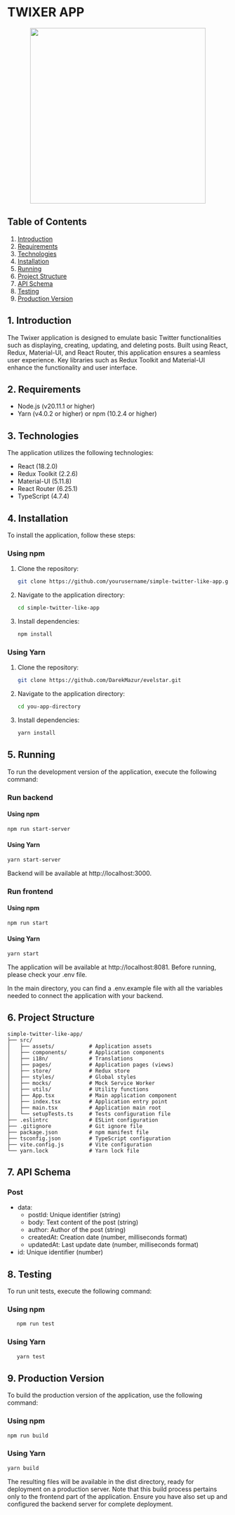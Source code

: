 # TWIXER APP

<p align="center">

<img alt="" src="https://res.cloudinary.com/ddyqnp7pp/image/upload/v1722031315/logo_wlu3d0.png" align="center" width="400" />
</p>

## Table of Contents
1. [Introduction](#1-introduction)
2. [Requirements](#2-requirements)
3. [Technologies](#3-technologies)
4. [Installation](#4-installation)
5. [Running](#5-running)
6. [Project Structure](#6-project-structure)
7. [API Schema](#7-api-schema)
8. [Testing](#8-testing)
9. [Production Version](#9-production-version)

## 1. Introduction
The Twixer application is designed to emulate basic Twitter functionalities such as displaying, creating, updating, and deleting posts. Built using React, Redux, Material-UI, and React Router, this application ensures a seamless user experience. Key libraries such as Redux Toolkit and Material-UI enhance the functionality and user interface.

## 2. Requirements
- Node.js (v20.11.1 or higher)
- Yarn (v4.0.2 or higher) or npm (10.2.4 or higher)

## 3. Technologies
The application utilizes the following technologies:

- React (18.2.0)
- Redux Toolkit (2.2.6)
- Material-UI (5.11.8)
- React Router (6.25.1)
- TypeScript (4.7.4)

## 4. Installation
To install the application, follow these steps:

### Using npm
1. Clone the repository:
    ```bash
    git clone https://github.com/yourusername/simple-twitter-like-app.git
    ```

2. Navigate to the application directory:
    ```bash
    cd simple-twitter-like-app
    ```

3. Install dependencies:
    ```bash
    npm install
    ```

### Using Yarn
1. Clone the repository:
    ```bash
    git clone https://github.com/DarekMazur/evelstar.git
    ```

2. Navigate to the application directory:
    ```bash
    cd you-app-directory
    ```

3. Install dependencies:
    ```bash
    yarn install
    ```

## 5. Running
To run the development version of the application, execute the following command:

### Run backend

#### Using npm
```bash
npm run start-server
```

#### Using Yarn
```bash
yarn start-server
```

Backend will be available at http://localhost:3000.

### Run frontend

#### Using npm
```bash
npm run start
```

#### Using Yarn
```bash
yarn start
```

The application will be available at http://localhost:8081. Before running, please check your .env file.

In the main directory, you can find a .env.example file with all the variables needed to connect the application with your backend.

## 6. Project Structure

```
simple-twitter-like-app/
├── src/
│   ├── assets/           # Application assets
│   ├── components/       # Application components
│   ├── i18n/             # Translations
│   ├── pages/            # Application pages (views)
│   ├── store/            # Redux store
│   ├── styles/           # Global styles
│   ├── mocks/            # Mock Service Worker
│   ├── utils/            # Utility functions
│   ├── App.tsx           # Main application component
│   ├── index.tsx         # Application entry point
│   ├── main.tsx          # Application main root
│   └── setupTests.ts     # Tests configuration file
├── .eslintrc             # ESLint configuration
├── .gitignore            # Git ignore file
├── package.json          # npm manifest file
├── tsconfig.json         # TypeScript configuration
├── vite.config.js        # Vite configuration
└── yarn.lock             # Yarn lock file
```

## 7. API Schema

### Post

- data:
  - postId: Unique identifier (string)
  - body: Text content of the post (string)
  - author: Author of the post (string)
  - createdAt: Creation date (number, milliseconds format)
  - updatedAt: Last update date (number, milliseconds format)
- id: Unique identifier (number)

## 8. Testing

To run unit tests, execute the following command:

### Using npm

```bash
   npm run test
```

### Using Yarn
```bash
   yarn test
```

## 9. Production Version

To build the production version of the application, use the following command:

### Using npm
```bash
npm run build
```

### Using Yarn
```bash
yarn build
```

The resulting files will be available in the dist directory, ready for deployment on a production server. Note that this build process pertains only to the frontend part of the application. Ensure you have also set up and configured the backend server for complete deployment.